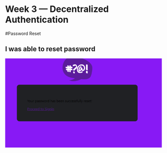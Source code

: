 # Week 3 — Decentralized Authentication
#Password Reset
## I was able to reset password 
![Reset password](assets/Reset_Password.PNG)
